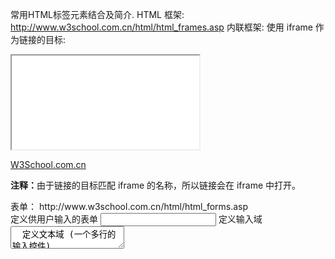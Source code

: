 常用HTML标签元素结合及简介.
HTML 框架:
http://www.w3school.com.cn/html/html_frames.asp
内联框架:
使用 iframe 作为链接的目标:
<iframe src="/example/html/demo_iframe.html" name="iframe_a"></iframe>
<p><a href="http://www.w3school.com.cn" target="iframe_a">W3School.com.cn</a></p>
<p><b>注释：</b>由于链接的目标匹配 iframe 的名称，所以链接会在 iframe 中打开。</p>
表单：
http://www.w3school.com.cn/html/html_forms.asp
<form>	定义供用户输入的表单
<input>	定义输入域
<textarea>	定义文本域 (一个多行的输入控件)
<label>	定义一个控制的标签
<fieldset>	定义域
<legend>	定义域的标题
<select>	定义一个选择列表
<optgroup>	定义选项组
<option>	定义下拉列表中的选项
<button>	定义一个按钮
图像映射:


表格:http://www.w3school.com.cn/html/html_tables.asp
<h4>一行三列：</h4>
<table border="1">
<tr>
  <td>100</td>
  <td>200</td>
  <td>300</td>
</tr>
</table>

<html></html> 创建一个HTML文档
<head></head> 设置文档标题和其它在网页中不显示的信息
<title></title> 设置文档的标题        
<h1></h1> 最大的标题
<pre></pre> 预先格式化文本,保留原格式，不会改变。用于显示计算机程序代码非常好.          
<u></u> 下划线
<b></b> 黑体字    
<i></i> 斜体字    
<tt></tt> 打字机风格的字体
<cite></cite> 引用,通常是斜体        
<em></em> 强调文本(通常是斜体加黑体)
<strong></strong> 加重文本(通常是斜体加黑体)
<font size="" color=""></font> 设置字体大小从1到7，颜色使用名字或RGB的十六进制值
<BASEFONT></BASEFONT> 基准字体标记
<big></big> 字体加大
<SMALL></SMALL> 字体缩小        
<STRIKE></STRIKE> 加删除线
<CODE></CODE> 程式码          
<KBD></KBD> 键盘字
<SAMP></SAMP> 范例    
<bdo dir="rtl">Here is some Hebrew text</bdo>定义文字方向从右向左输出文本
<VAR></VAR> 变量
<BLOCKQUOTE></BLOCKQUOTE> 向右缩排
<DFN></DFN> 述语定义
<ADDRESS></ADDRESS> 地址标记
<sup></SUP> 上标字    
<SUB></SUB> 下标字
<xmp>...</xmp>固定寬度字体(在文件中空白、換行、定位功能有效)
<plaintext>...</plaintext>固定寬度字體(不執行標記符號)
<listing>...</listing> 固定寬度小字體  
<font color=00ff00>...</font>字體顏色
<font size=1>...</font>最小字體  
<font style ='font-size:100 px'>...</font>無限增大 
格式标志标签
<p></p> 创建一个段落    
<p align=""> 将段落按左、中、右对齐 　
<br> 换行 插入换行符  
<blockquote></blockquote> 从两边缩进文本
<dl></dl> 定义列表
<dt> 放在每个定义术语词前
<dd> 放在每个定义之前
<ol></ol> 创建一个标有数字的列表  
<ul></ul> 创建一个标有圆点的列表
<li> 放在每个列表项之前,若在<ol></ol>之间则每个列表项加上一个数字,
  若在<ul></ul>之间则每个列表项加上一个圆点 　 　
<div align=""></div> 用来排版大块HTML段落,也用于格式化表
<MENU> 选项清单  
<DIR> 目录清单  
<nobr></nobr> 强行不换行
<hr size='9' width='80%' color='ff0000'>水平線(設定寬度)  
<center></center> 水平居中  
链接标志表格标志
<a href="URL"></a> 创建超文本链接  
<a href="mailtEMAIL">
</a> 创建自动发送电子邮件的链接  
<a name="name"></a> 创建位于文档内部的书签
<a href="#name"></a> 创建指向位于文档内部书签的链接
<BASE> 文档中不能被该站点辨识的其它所有链接源的URL
<LINK> 定义一个链接和源之间的相互关系 
链接标记注解：
◆target="..."决定链接源在什么地方显示(用户自定义的名字，_blank,_parent,_self,_top
◆rel="..."发送链接的类型  
◆rev="..."保存链接的类型
◆accesskey="..."指定该元素的热键
◆shape="..."允许我们使用已定义的形状定义客户端的图形镜像(default，rect，circle，poly
◆coord="..."使用像素或者长度百分比来定义形状的尺寸
◆tabindex="..."使用定义过的tabindex元素设置在各个元素之间的焦点获取顺序(使用tab键使元素获得焦点)
大部分标签可以运用时候通过CSS控制改变样式达到我们想要的布局效果。

文本格式化标签
标签	描述
<b>	定义粗体文本。
<big>	定义大号字。
<em>	定义着重文字。
<i>	定义斜体字。
<small>	定义小号字。
<strong>	定义加重语气。
<sub>	定义下标字。
<sup>	定义上标字。
<ins>	定义插入字。
<del>	定义删除字。
<s>	不赞成使用。使用 <del> 代替。
<strike>	不赞成使用。使用 <del> 代替。
<u>	不赞成使用。使用样式（style）代替。
“计算机输出”标签
标签	描述
<code>	定义计算机代码。
<kbd>	定义键盘码。
<samp>	定义计算机代码样本。
<tt>	定义打字机代码。
<var>	定义变量。
<pre>	定义预格式文本。
<listing>	不赞成使用。使用 <pre> 代替。
<plaintext>	不赞成使用。使用 <pre> 代替。
<xmp>	不赞成使用。使用 <pre> 代替。
引用、引用和术语定义
标签	描述
<abbr>	定义缩写。
<acronym>	定义首字母缩写。
<address>	定义地址。
<bdo>	定义文字方向。
<blockquote>	定义长的引用。
<q>	定义短的引用语。
<cite>	定义引用、引证。
<dfn>	定义一个定义项目。
<a href="http://www.w3school.com.cn/" target="_blank">Visit W3School!</a>
<p>如果把链接的 target 属性设置为 "_blank"，该链接会在新窗口中打开。</p>
<a href="/index.html" target="_top">请点击这里！</a> 跳出框架，设置target属性
<a href="mailto:someone@microsoft.com?subject=Hello%20again">发送邮件</a>邮件链接
这是另一个高级 mailto 链接：
<a href="mailto:someone@microsoft.com?cc=someoneelse@microsoft.com&bcc=andsomeoneelse2@microsoft.com&subject=Summer%20Party&body=You%20are%20invited%20to%20a%20big%20summer%20party!">发送邮件！</a>
<p>图像 <img src="/i/eg_cute.gif" align="bottom"> 在文本中</p>图像在文本中的对齐方式
<img src ="/i/eg_cute.gif" align ="left">带有图像的一个段落。图像的 align 属性设置为 "left"。图像将浮动到文本的左侧。
<img src="/i/eg_mouse.jpg" width="200" height="200">
通过改变 img 标签的 "height" 和 "width" 属性的值，您可以放大或缩小图像
您也可以把图像作为链接来使用：
<a href="/example/html/lastpage.html"><img border="0" src="/i/eg_buttonnext.gif" />
带有可点击区域的图像映射：
<img src="planets.jpg" border="0" usemap="#planetmap" alt="Planets" />
<map name="planetmap" id="planetmap">
  <area shape="circle" coords="180,139,14" href ="venus.html" alt="Venus" />
  <area shape="circle" coords="129,161,10" href ="mercur.html" alt="Mercury" />
  <area shape="rect" coords="0,0,110,260" href ="sun.html" alt="Sun" />
</map>

1:无序列表
无序列表是一个项目的列表，此列项目使用粗体圆点（典型的小黑圆圈）进行标记。
无序列表始于 <ul> 标签。每个列表项始于 <li>。
<ul type="disc">通过type属性定义样式
<li>Coffee</li>
<li>Milk</li>
</ul>
2:有序列表
同样，有序列表也是一列项目，列表项目使用数字进行标记。
有序列表始于 <ol> 标签。每个列表项始于 <li> 标签。
<ol>
<li>Coffee</li>
<li>Milk</li>
</ol>
3:self定义列表
自定义列表不仅仅是一列项目，而是项目及其注释的组合。
自定义列表以 <dl> 标签开始。每个自定义列表项以 <dt> 开始。每个自定义列表项的定义以 <dd> 开始。
<dl>
<dt>Coffee</dt>
<dd>Black hot drink</dd>
<dt>Milk</dt>
<dd>White cold drink</dd>
</dl>

HTML <div> 元素
HTML <div> 元素是块级元素，它是可用于组合其他 HTML 元素的容器。
<div> 元素没有特定的含义。除此之外，由于它属于块级元素，浏览器会在其前后显示折行。
如果与 CSS 一同使用，<div> 元素可用于对大的内容块设置样式属性。
<div> 元素的另一个常见的用途是文档布局。它取代了使用表格定义布局的老式方法。使用 <table> 元素进行文档布局不是表格的正确用法。<table> 元素的作用是显示表格化的数据。
HTML <span> 元素
HTML <span> 元素是内联元素，可用作文本的容器。
<span> 元素也没有特定的含义。
当与 CSS 一同使用时，<span> 元素可用于为部分文本设置样式属性。











基于内容的样式
基于内容的样式标签会告诉浏览器它所包含的文本具有特定的含义、上下文或者用法。然后浏览器就会把与该含义、上下文或者用法一致的格式应用在文本上。请注意这里面的区别。基于内容的标签赋予含义，而不是格式化。因此，它们对于自动处理来说非常重要；计算机并不关心文档的外观如何。
因为字体样式是通过语义线索来指定的，因此浏览器可以为用户选择一种合适的显示样式。由于不同地点的样式各种各样，所以使用基于内容的样式可以帮助你确保自己的文档对广大范围的读者来说都是有意义的。这一点在专门供那些盲人和残疾人所使用的浏览器上显得尤其重要，因为他们的显示选项可能和我们传统的文本根本不同，或者在某方面具有非常大的局限性。
当前的 HTML 和 XHTML 标准并没有为每一个基于内容的标签都定义一种格式；它们仅仅规定必须用与文档中普通文本不同的方式来显示基于内容的样式。标准甚至没有要求这些基于内容的样式彼此之间都要用不同的方式显示。在实际应用中，你可能会发现很多这样的标签和传统的印刷有着非常明显的关系，它们有着相似的含义和显示样式，而且在多数浏览器中都以相同的样式和字体来显示。
使用 HTML/XHTML 基于内容的样式标签时要遵从一些规则，因为仅仅是简单地想想文本该如何显示，而不必知道这些文本的含义是什么，是十分容易的。一旦你开始使用基于内容的样式之后，文档将会更加一致，而且可以更好地帮助执行自动搜索和内容编辑。这些标签是：
<abbr>
<acronym>
<cite>
<code>
<dfn>
<em>
<kbd>
<samp>
<strong>
<var>
物理样式
在讨论基于内容的样式标签时，我们经常用到“意图”这个词。这是因为由标签传达的含义比浏览器显示文本的方式更为重要。然而，在某些情况下，可能是出于合法性或者版权等方面的原因的考虑，你希望文本以某种特殊的方式来显示（例如斜体或加粗）。在这种情况下，就可以对文本使用物理样式。
虽然其他文字处理系统的趋势是精确地控制样式和外观，但是在使用 HTML 或 XHTML 时，除非极少情况下，都应该避免使用物理标签。应当尽可能地向浏览器提供上下文信息，并使用基于内容的样式。尽管现在浏览器不过是以斜体或者粗体字来显示这些文本，但是将来的浏览器和各种文档生成工具可能会以非常有创建的方式来利用这些基于内容的样式。
当前的 HTML/XHTML 标准一共提供了 9 种物理样式，包括粗体（bold）、斜体（italic）、等宽（monospaced）、下划线（underlined）、删除线（strikethrough）、放大（larger）、缩小（smaller）、上标（superscripted）和下标（subscripted）文本。这些标签是：
<b>
<big>
<i>
<s>
<small>
<strike>
<sub>
<sup>
<tt>